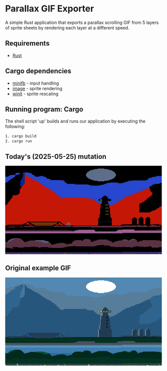 # Parallax GIF Exporter

A simple Rust application that exports a parallax scrolling GIF from 5 layers of sprite sheets
by rendering each layer at a different speed.



## Requirements
* [Rust](https://www.rust-lang.org/tools/install)

## Cargo dependencies

* [minifb](https://crates.io/crates/minifb) - input handling
* [image](https://crates.io/crates/image) - sprite rendering
* [winit](https://docs.rs/winit) - sprite rescaling 

## Running program: Cargo

The shell script 'up' builds and runs our application by executing the following:
```
1. cargo build
2. cargo run
```

## Today's (2025-05-25) mutation

![](mutation.gif)

## Original example GIF

![](original.gif)

